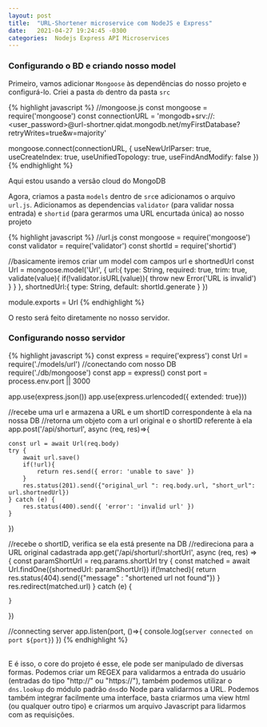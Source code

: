 ```yaml
---
layout: post
title:  "URL-Shortener microservice com NodeJS e Express"
date:   2021-04-27 19:24:45 -0300
categories:  Nodejs Express API Microservices
---
```


### Configurando o BD e criando nosso model

Primeiro, vamos adicionar `Mongoose` às dependências do nosso projeto e configurá-lo. Criei a pasta `db` dentro da pasta `src`

{% highlight javascript %}
//mongoose.js
const mongoose = require('mongoose')
const connectionURL = 'mongodb+srv://<user>:<user_password>@url-shortner.qidat.mongodb.net/myFirstDatabase?retryWrites=true&w=majority'

mongoose.connect(connectionURL, {
    useNewUrlParser: true,
    useCreateIndex: true,
    useUnifiedTopology: true,
    useFindAndModify: false
})
{% endhighlight %}

Aqui estou usando a versão cloud do MongoDB<br/>

Agora, criamos a pasta `models` dentro de `src`e adicionamos o arquivo `url.js`. Adicionamos as dependencias `validator` (para validar nossa entrada) e  `shortid` (para gerarmos uma URL encurtada única) ao nosso projeto

{% highlight javascript %}
//url.js
const mongoose = require('mongoose')
const validator = require('validator')
const shortId = require('shortid')


//basicamente iremos criar um model com campos url e shortnedUrl
const Url = mongoose.model('Url', {
    url:{
        type: String,
        required: true,
        trim: true,
        validate(value){
            if(!validator.isURL(value)){
                throw new Error('URL is invalid')
            }
        }
    },
    shortnedUrl:{
        type: String,
        default: shortId.generate
    }
})

module.exports = Url
{% endhighlight %} <br/>

O resto será feito diretamente no nosso servidor.

### Configurando nosso servidor

{% highlight javascript %}
const express = require('express')
const Url = require('./models/url')
//conectando com nosso DB
require('./db/mongoose')
const app = express()
const port = process.env.port || 3000

app.use(express.json())
app.use(express.urlencoded({ extended: true}))


//recebe uma url e armazena a URL e um shortID correspondente à ela na nossa DB
//retorna um objeto com a url original e o shortID referente à ela
app.post('/api/shorturl', async (req, res)=>{
    
    const url = await Url(req.body)
    try {
        await url.save()
        if(!url){
            return res.send({ error: 'unable to save' })
        }
        res.status(201).send({"original_url ": req.body.url, "short_url": url.shortnedUrl})
    } catch (e) {
        res.status(400).send({ 'error': 'invalid url' })
    }
})


//recebe o shortID, verifica se ela está presente na DB 
//redireciona para a URL original cadastrada 
app.get('/api/shorturl/:shortUrl', async (req, res) => {
    const paramShortUrl = req.params.shortUrl
    try {
        const matched = await Url.findOne({shortnedUrl: paramShortUrl})
        if(!matched){
            return res.status(404).send({"message" : "shortened url not found"})
        }
        res.redirect(matched.url)
    } catch (e) {
        
    }
})

//connecting server
app.listen(port, ()=>{
    console.log(`server connected on port ${port}`)
})
{% endhighlight %}<br/><br/>

E é isso, o core do projeto é esse, ele pode ser manipulado de diversas formas. Podemos criar um REGEX para validarmos a entrada do usuário (entradas do tipo "http://" ou "https://"), também podemos utilizar o `dns.lookup` do módulo padrão `dns`do Node para validarmos a URL.
Podemos também integrar facilmente uma interface, basta criarmos uma view html (ou qualquer outro tipo) e criarmos um arquivo Javascript para lidarmos com as requisições.
